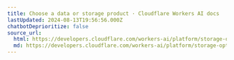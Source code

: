 ```yaml
---
title: Choose a data or storage product · Cloudflare Workers AI docs
lastUpdated: 2024-08-13T19:56:56.000Z
chatbotDeprioritize: false
source_url:
  html: https://developers.cloudflare.com/workers-ai/platform/storage-options/
  md: https://developers.cloudflare.com/workers-ai/platform/storage-options/index.md
---
```


